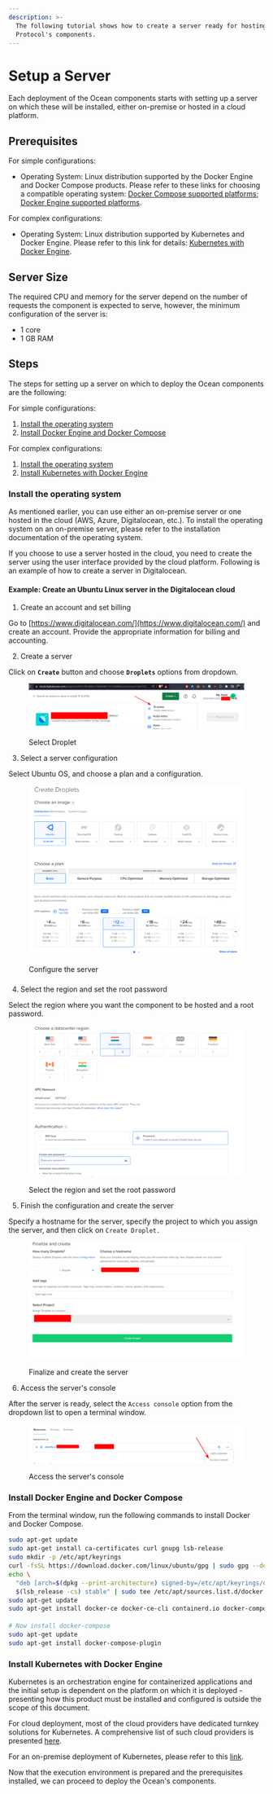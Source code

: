 ```yaml
---
description: >-
  The following tutorial shows how to create a server ready for hosting Ocean
  Protocol's components.
---
```


# Setup a Server

Each deployment of the Ocean components starts with setting up a server on which these will be installed, either on-premise or hosted in a cloud platform.

## Prerequisites

For simple configurations:

* Operating System: Linux distribution supported by the Docker Engine and Docker Compose products. Please refer to these links for choosing a compatible operating system: [Docker Compose supported platforms](https://docs.docker.com/desktop/install/linux-install/); [Docker Engine supported platforms](https://docs.docker.com/engine/install/).

For complex configurations:

* Operating System: Linux distribution supported by Kubernetes and Docker Engine. Please refer to this link for details: [Kubernetes with Docker Engine](https://kubernetes.io/docs/setup/production-environment/container-runtimes/#docker).



## Server Size

The required CPU and memory for the server depend on the number of requests the component is expected to serve, however, the minimum configuration of the server is:

* 1 core
* 1 GB RAM

## Steps

The steps for setting up a server on which to deploy the Ocean components are the following:

For simple configurations:

1. [Install the operating system](setup-server.md#install-the-operating-system)
2. [Install Docker Engine and Docker Compose](setup-server.md#install-docker-engine-and-docker-compose)



For complex configurations:

1. [Install the operating system](setup-server.md#install-the-operating-system)
2. [Install Kubernetes with Docker Engine](setup-server.md#install-kubernetes-with-docker-engine)

### Install the operating system

As mentioned earlier, you can use either an on-premise server or one hosted in the cloud (AWS, Azure, Digitalocean, etc.). To install the operating system on an on-premise server, please refer to the installation documentation of the operating system.

If you choose to use a server hosted in the cloud, you need to create the server using the user interface provided by the cloud platform. Following is an example of how to create a server in Digitalocean.

#### Example: Create an Ubuntu Linux server in the Digitalocean cloud

1. Create an account and set billing

Go to [https://www.digitalocean.com/](https://www.digitalocean.com/) and create an account. Provide the appropriate information for billing and accounting.

2. Create a server

Click on **`Create`** button and choose **`Droplets`** options from dropdown.

<figure><img src="../.gitbook/assets/deployment/image (1).png" alt=""><figcaption><p>Select Droplet</p></figcaption></figure>



3. Select a server configuration

Select Ubuntu OS, and choose a plan and a configuration.

<figure><img src="../.gitbook/assets/deployment/image (2).png" alt=""><figcaption><p>Configure the server</p></figcaption></figure>

###

4. Select the region and set the root password

Select the region where you want the component to be hosted and a root password.

<figure><img src="../.gitbook/assets/deployment/image (6).png" alt=""><figcaption><p>Select the region and set the root password</p></figcaption></figure>



5. Finish the configuration and create the server

Specify a hostname for the server, specify the project to which you assign the server, and then click on `Create Droplet.`

<figure><img src="../.gitbook/assets/deployment/image (5).png" alt=""><figcaption><p>Finalize and create the server</p></figcaption></figure>

6. Access the server's console

After the server is ready, select the `Access console` option from the dropdown list to open a terminal window.

<figure><img src="../.gitbook/assets/deployment/image.png" alt=""><figcaption><p>Access the server's console</p></figcaption></figure>

### Install Docker Engine and Docker Compose

From the terminal window, run the following commands to install Docker and Docker Compose.

```bash
sudo apt-get update
sudo apt-get install ca-certificates curl gnupg lsb-release
sudo mkdir -p /etc/apt/keyrings
curl -fsSL https://download.docker.com/linux/ubuntu/gpg | sudo gpg --dearmor -o /etc/apt/keyrings/docker.gpg
echo \
  "deb [arch=$(dpkg --print-architecture) signed-by=/etc/apt/keyrings/docker.gpg] https://download.docker.com/linux/ubuntu \
  $(lsb_release -cs) stable" | sudo tee /etc/apt/sources.list.d/docker.list > /dev/null
sudo apt-get update
sudo apt-get install docker-ce docker-ce-cli containerd.io docker-compose-plugin

# Now install docker-compose
sudo apt-get update
sudo apt-get install docker-compose-plugin
```

### Install Kubernetes with Docker Engine

Kubernetes is an orchestration engine for containerized applications and the initial setup is dependent on the platform on which it is deployed - presenting how this product must be installed and configured is outside the scope of this document.

For cloud deployment, most of the cloud providers have dedicated turnkey solutions for Kubernetes. A comprehensive list of such cloud providers is presented [here](https://kubernetes.io/docs/setup/production-environment/turnkey-solutions/).

For an on-premise deployment of Kubernetes, please refer to this [link](https://kubernetes.io/docs/setup/).

Now that the execution environment is prepared and the prerequisites installed, we can proceed to deploy the Ocean's components.
